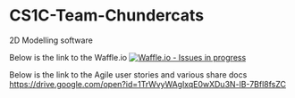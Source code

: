 # CS1C-Team-Chundercats
2D Modelling software

Below is the link to the Waffle.io 
[![Waffle.io - Issues in progress](https://badge.waffle.io/d11deboer/CS1C-Team-Chundercats.png?label=in%20progress&title=In%20Progress)](http://waffle.io/d11deboer/CS1C-Team-Chundercats)

Below is the link to the Agile user stories and various share docs
https://drive.google.com/open?id=1TrWvyWAglxqE0wXDu3N-lB-7Bfl8fsZC
